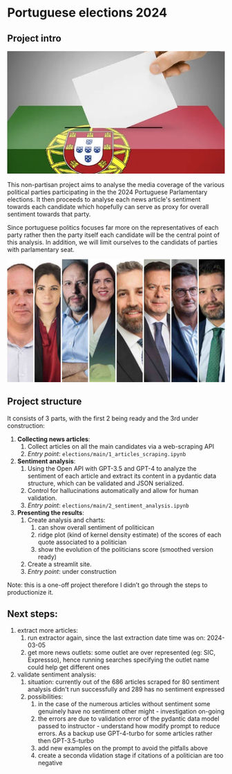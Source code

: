 # Portuguese elections 2024
## Project intro
<p align="center">
  <img src="images/portugal_votes.jpg" alt="portugal votes" width="600"/>
</p>


This non-partisan project aims to analyse the media coverage of the various political parties participating in the the 2024 Portuguese Parlamentary elections. It then proceeds to analyse each news article's sentiment towards each candidate which hopefully can serve as proxy for overall sentiment towards that party.

Since portuguese politics focuses far more on the representatives of each party rather then the party itself each candidate will be the central point of this analysis. In addition, we will limit ourselves to the candidats of parties with parlamentary seat.

<p align="center">
  <img src="images/political_candidates.jpg" alt="portugal votes" width="600"/>
</p>

## Project structure
It consists of 3 parts, with the first 2 being ready and the 3rd under construction:
1.	**Collecting news articles**: 
    1. Collect articles on all the main candidates via a web-scraping API
    2. *Entry point*: `elections/main/1_articles_scraping.ipynb`
2.	**Sentiment analysis**:
    1.	Using the Open API with GPT-3.5 and GPT-4 to analyze the sentiment of each article and extract its content in a pydantic data structure, which can be validated and JSON serialized. 
    2.	Control for hallucinations automatically and allow for human validation.
    3.  *Entry point*: `elections/main/2_sentiment_analysis.ipynb`
3.	**Presenting the results**:
    1.	Create analysis and charts:
        1. can show overall sentiment of politicican
        2. ridge plot (kind of kernel density estimate) of the scores of each quote associated to a politician
        3. show the evolution of the politicians score (smoothed version ready)
    2.	Create a streamlit site.
    3.  *Entry point*: under construction

Note: this is a one-off project therefore I didn’t go through the steps to productionize it.


## Next steps:
1. extract more articles:
    1. run extractor again, since the last extraction date time was on: 2024-03-05
    2. get more news outlets: some outlet are over represented (eg: SIC, Expressso), hence running searches specifying the outlet name could help get different ones
2. validate sentiment analysis:
    1. situation: currently out of the 686 articles scraped for 80 sentiment analysis didn't run successfully and 289 has no sentiment expressed
    2. possibilities:
        1. in the case of the numerous articles without sentiment some genuinely have no sentiment other might - investigation on-going
        2. the errors are due to validation error of the pydantic data model passed to instructor - understand how modify prompt to reduce errors. As a backup use GPT-4-turbo for some articles rather then GPT-3.5-turbo
        3. add new examples on the prompt to avoid the pitfalls above
        4. create a seconda vlidation stage if citations of a politician are too negative

